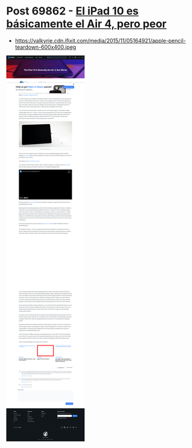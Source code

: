 # Post 69862 - [El iPad 10 es básicamente el Air 4, pero peor](https://www.ifixit.com/News/69862/el-ipad-10-es-basicamente-el-air-4-pero-peor)

- https://valkyrie.cdn.ifixit.com/media/2015/11/05164921/apple-pencil-teardown-600x400.jpeg

![screencap](screenshots/26037da1-6e7e-4b6d-9690-5414edcae82c.png)

